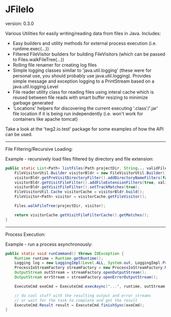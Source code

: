 JFileIo
==============
version: 0.3.0

Various Utilities for easily writing/reading data from files in Java. Includes:
* Easy builders and utility methods for external process execution (i.e. runtime.exec(...))
* Filtered FileVisitor builders for building FileVisitors (which can be passed to Files.walkFileTree(...))
* Rolling file renamer for creating log files
* Simple logging classes similar to 'java.util.logging' (these were for personal use, you should probably use java.util.logging).  Provides simple message and exception logging to a PrintStream based on a java.util.logging.Level
* File reader utility class for reading files using interal cache which is reused between file reads with smart buffer resizing to minimize garbage generated 
* 'Locations' helpers for discovering the current executing '.class'/'.jar' file location if it is being run independently (i.e. won't work for containers like apache tomcat)

Take a look at the 'twg2.io.test' package for some examples of how the API can be used.


--------
File Filtering/Recursive Loading:

Example - recursively load files filtered by directory and file extension:
```Java
public static List<Path> listFiles(Path projectDir, String... validFileExtensions) throws IOException {
	FileVisitorUtil.Builder visitorBldr = new FileVisitorUtil.Builder();
	visitorBldr.getPreVisitDirectoryFilter().addDirectoryNameFilters(false, "/bin", "/images/", "/debug", "/tasks", "/dest", "/tests", "/node_modules", "/scripts");
	visitorBldr.getVisitFileFilter().addFileExtensionFilters(true, validFileExtensions);
	visitorBldr.getVisitFileFilter().setTrackMatches(true);
	FileVisitorUtil.Cache visitorCache = visitorBldr.build();
	FileVisitor<Path> visitor = visitorCache.getFileVisitor();

	Files.walkFileTree(projectDir, visitor);

	return visitorCache.getVisitFileFilterCache().getMatches();
}
```


--------
Process Execution:

Example - run a process asynchronously:
```Java
public static void runCommand() throws IOException {
	Runtime runtime = Runtime.getRuntime();
	Logging log = new LoggingImpl(Level.ALL, System.out, LoggingImpl.PrefixFormat.NONE);
	ProcessIoStreamFactory streamFactory = new ProcessIoStreamFactory.MemoryStreams();
	OutputStream outStream = streamFactory.openOutputStream();
	OutputStream errStream = streamFactory.openErrorOutputStream();

	ExecuteCmd exeCmd = ExecuteCmd.execAsync("...", runtime, outStream, errStream, log);

	// do cool stuff with the resulting output and error streams
	// or wait for the task to complete and get the result
	ExecuteCmd.Result result = ExecuteCmd.finishSync(exeCmd);
}
```